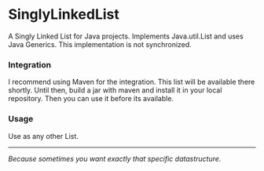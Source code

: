 # SinglyLinkedList
A Singly Linked List for Java projects.
Implements Java.util.List and uses Java Generics.
This implementation is not synchronized.

### Integration
I recommend using Maven for the integration.
This list will be available there shortly.
Until then, build a jar with maven and install it in your local repository.
Then you can use it before its available.

### Usage
Use as any other List.

---
*Because sometimes you want exactly that specific datastructure.*